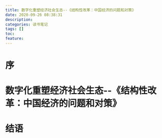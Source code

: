 ```yaml
---
title: 数字化重塑经济社会生态--《结构性改革：中国经济的问题和对策》
date: 2020-09-26 08:38:31
description: 
categories: 读书笔记
tags: [] 
toc: 
feature: 
---
```


# 序
<!-- more -->

# 数字化重塑经济社会生态--《结构性改革：中国经济的问题和对策》

# 结语